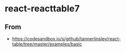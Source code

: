 # react-reacttable7

## From
- https://codesandbox.io/s/github/tannerlinsley/react-table/tree/master/examples/basic
